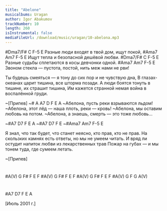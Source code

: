 ```yaml
---
title: "Abelone"
musicalbums: Uragan
author: Igor Abakumov
trackNumber: 10
length: 260
isInstrumental: false
mediaFileUrl: /download/music/uragan/10-abelona.mp3
---
```


#Dma7/F#    C               F-5         E
Разные люди входят в твой дом, ищут покой,
#Ama7      Am7     F-5               E
Ищут тепла и безопасной дешёвой любви.
#Dma7/F#      C              F-5             E
Разные судьбы сплетаются в косы девчонки одной.
#Ama7         Am7             F-5                    E
Звоном стекла — пустота, постой, нить меж нами не рви!
 
Ты будешь смеяться — я тону до сих пор и не чувствую дна,
В глазах-океанах царит тишина, все шторма позади.
А люди боятся тонуть в тишине, их страшит тишина,
Им кажется странной немая война в воспалённой груди.
 
~[Припев]
~#   A A7 D       F        E        A
~Абелона, пусть реки взрываются льдом!
~Абелона, этот лёд — наша плоть, реки — кровь!
~Абелона, мы оставим любовь на потом.
~Абелона, а знаешь, смерть — это тоже любовь…
 
~#A7 D7 F E A
~#A7 D7 F E
~#Ama7 Am7 F-5 E

Я знал, что так будет, что станет неясно, кто прав, кто не прав.
На скользких камнях есть ответы, но мы не умеем читать.
И вряд ли остудит напиток любви из лекарственных трав
Пожар на губах — и мы тонем туда, где сумеем летать.
 
~[Припев]
#
#A(V) G F# F E F
#A(V) G F# F E F
#A(V) G F# F E F
#A(V) G F G A(V)
#
#A7 D7 F E A

[Июль 2001 г.]

